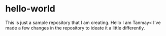 # hello-world
This is just a sample repository that I am creating.
Hello I am Tanmay< I've made a few changes in the repository to ideate it a little differently.

